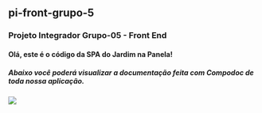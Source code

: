 ## pi-front-grupo-5
### Projeto Integrador Grupo-05 - Front End
#### Olá, este é o código da SPA do Jardim na Panela!
##### Abaixo você poderá visualizar a documentação feita com Compodoc de toda nossa aplicação.
 
![](https://i.imgur.com/h2MRDqI.png)

